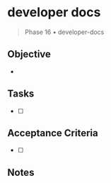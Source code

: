 # developer docs

> Phase 16 • developer-docs

## Objective
- 

## Tasks
- [ ] 

## Acceptance Criteria
- [ ] 

## Notes

